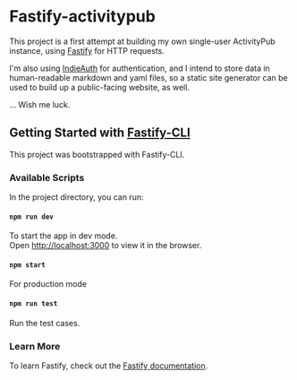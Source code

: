 # Fastify-activitypub
This project is a first attempt at building my own single-user ActivityPub instance,
using [Fastify](https://www.fastify.io/) for HTTP requests.

I'm also using [IndieAuth](https://indieauth.net/) for authentication, and I intend
to store data in human-readable markdown and yaml files, so a static site generator
can be used to build up a public-facing website, as well.

... Wish me luck.

## Getting Started with [Fastify-CLI](https://www.npmjs.com/package/fastify-cli)
This project was bootstrapped with Fastify-CLI.

### Available Scripts

In the project directory, you can run:

#### `npm run dev`

To start the app in dev mode.\
Open [http://localhost:3000](http://localhost:3000) to view it in the browser.

#### `npm start`

For production mode

#### `npm run test`

Run the test cases.

### Learn More

To learn Fastify, check out the [Fastify documentation](https://www.fastify.io/docs/latest/).

